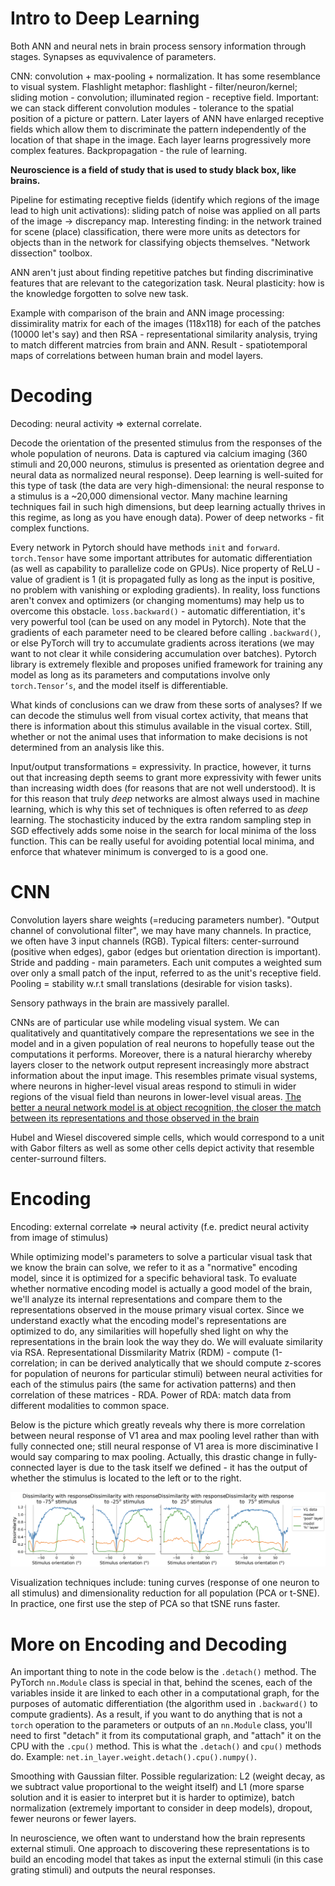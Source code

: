 # Intro to Deep Learning

Both ANN and neural nets in brain process sensory information through stages. Synapses as equvivalence of parameters.

CNN: convolution + max-pooling + normalization. It has some resemblance to visual system. Flashlight metaphor: flashlight - filter/neuron/kernel; sliding motion - convolution; illuminated region - receptive field. Important: we can stack different convolution modules - tolerance to the spatial position of a picture or pattern. Later layers of ANN have enlarged receptive fields which allow them to discriminate the pattern independently of the location of that shape in the image. Each layer learns progressively more complex features. Backpropagation - the rule of learning.

**Neuroscience is a field of study that is used to study black box, like brains.**

Pipeline for estimating receptive fields (identify which regions of the image lead to high unit activations): sliding patch of noise was applied on all parts of the image -> discrepancy map. Interesting finding: in the network trained for scene (place) classification, there were more units as detectors for objects than in the network for classifying objects themselves. "Network dissection" toolbox.

ANN aren't just about finding repetitive patches but finding discriminative features that are relevant to the categorization task. Neural plasticity: how is the knowledge forgotten to solve new task.

Example with comparison of the brain and ANN image processing: dissimirality matrix for each of the images (118x118) for each of the patches (10000 let's say) and then RSA - representational similarity analysis, trying to match different matrcies from brain and ANN. Result - spatiotemporal maps of correlations between human brain and model layers.

# Decoding

Decoding: neural activity => external correlate.

Decode the orientation of the presented stimulus from the responses of the whole population of neurons. Data is captured via calcium imaging (360 stimuli and 20,000 neurons, stimulus is presented as orientation degree and neural data as normalized neural response). Deep learning is well-suited for this type of task (the data are very high-dimensional: the neural response to a stimulus is a ~20,000 dimensional vector. Many machine learning techniques fail in such high dimensions, but deep learning actually thrives in this regime, as long as you have enough data). Power of deep networks - fit complex functions.

Every network in Pytorch should have methods `init` and `forward`. `torch.Tensor` have some important attributes for automatic differentiation (as well as capability to parallelize code on GPUs). Nice property of ReLU - value of gradient is 1 (it is propagated fully as long as the input is positive, no problem with vanishing or exploding gradients). In reality, loss functions aren't convex and optimizers (or changing momentums) may help us to overcome this obstacle. `loss.backward()` - automatic differentiation, it's very powerful tool (can be used on any model in Pytorch). Note that the gradients of each parameter need to be cleared before calling `.backward()`, or else PyTorch will try to accumulate gradients across iterations (we may want to not clear it while considering accumulation over batches). Pytorch library is extremely flexible and proposes unified framework for training any model as long as its parameters and computations involve only `torch.Tensor’s`, and the model itself is differentiable.

What kinds of conclusions can we draw from these sorts of analyses? If we can decode the stimulus well from visual cortex activity, that means that there is information about this stimulus available in the visual cortex. Still, whether or not the animal uses that information to make decisions is not determined from an analysis like this.

Input/output transformations = expressivity. In practice, however, it turns out that increasing depth seems to grant more expressivity with fewer units than increasing width does (for reasons that are not well understood). It is for this reason that truly _deep_ networks are almost always used in machine learning, which is why this set of techniques is often referred to as _deep_ learning. The stochasticity induced by the extra random sampling step in SGD effectively adds some noise in the search for local minima of the loss function. This can be really useful for avoiding potential local minima, and enforce that whatever minimum is converged to is a good one.

# CNN

Convolution layers share weights (=reducing parameters number). "Output channel of convolutional filter", we may have many channels. In practice, we often have 3 input channels (RGB). Typical filters: center-surround (positive when edges), gabor (edges but orientation direction is important). Stride and padding - main parameters. Each unit computes a weighted sum over only a small patch of the input, referred to as the unit's receptive field. Pooling = stability w.r.t small translations (desirable for vision tasks).

Sensory pathways in the brain are massively parallel.

CNNs are of particular use while modeling visual system. We can qualitatively and quantitatively compare the representations we see in the model and in a given population of real neurons to hopefully tease out the computations it performs. Moreover, there is a natural hierarchy whereby layers closer to the network output represent increasingly more abstract information about the input image. This resembles primate visual systems, where neurons in higher-level visual areas respond to stimuli in wider regions of the visual field than neurons in lower-level visual areas. [The better a neural network model is at object recognition, the closer the match between its representations and those observed in the brain](https://www.pnas.org/doi/abs/10.1073/pnas.1403112111)

Hubel and Wiesel discovered simple cells, which would correspond to a unit with Gabor filters as well as some other cells depict activity that resemble center-surround filters.

# Encoding

Encoding: external correlate => neural activity (f.e. predict neural activity from image of stimulus)

While optimizing model's parameters to solve a particular visual task that we know the brain can solve, we refer to it as a "normative" encoding model, since it is optimized for a specific behavioral task. To evaluate whether normative encoding model is actually a good model of the brain, we'll analyze its internal representations and compare them to the representations observed in the mouse primary visual cortex. Since we understand exactly what the encoding model's representations are optimized to do, any similarities will hopefully shed light on why the representations in the brain look the way they do. We will evaluate similarity via RSA. Representational Dissmilarity Matrix (RDM) - compute (1-correlation; in can be derived analytically that we should compute z-scores for population of neurons for particular stimuli) between neural activities for each of the stimulus pairs (the same for activation patterns) and then correlation of these matrices - RDA. Power of RDA: match data from different modalities to common space.

Below is the picture which greatly reveals why there is more correlation between neural response of V1 area and max pooling level rather than with fully connected one; still neural response of V1 area is more disciminative I would say comparing to max pooling. Actually, this drastic change in fully-connected layer is due to the task itself we defined - it has the output of whether the stimulus is located to the left or to the right.

![Correlation for particular stimulus orientations](../images/dl.png)

Visualization techniques include: tuning curves (response of one neuron to all stimulus) and dimensionality reduction for all population (PCA or t-SNE). In practice, one first use the step of PCA so that tSNE runs faster.

# More on Encoding and Decoding

An important thing to note in the code below is the `.detach()` method. The PyTorch `nn.Module` class is special in that, behind the scenes, each of the variables inside it are linked to each other in a computational graph, for the purposes of automatic differentiation (the algorithm used in `.backward()` to compute gradients). As a result, if you want to do anything that is not a `torch` operation to the parameters or outputs of an `nn.Module` class, you'll need to first "detach" it from its computational graph, and "attach" it on the CPU with the `.cpu()` method. This is what the `.detach()` and `cpu()` methods do. Example: `net.in_layer.weight.detach().cpu().numpy()`.

Smoothing with Gaussian filter. Possible regularization: L2 (weight decay, as we subtract value proportional to the weight itself) and L1 (more sparse solution and it is easier to interpret but it is harder to optimize), batch normalization (extremely important to consider in deep models), dropout, fewer neurons or fewer layers.

In neuroscience, we often want to understand how the brain represents external stimuli. One approach to discovering these representations is to build an encoding model that takes as input the external stimuli (in this case grating stimuli) and outputs the neural responses.
